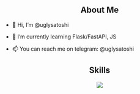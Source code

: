 <h2 align="center">About Me </h2>


- 👋 Hi, I’m @uglysatoshi</p>
- 🌱 I’m currently learning Flask/FastAPI, JS</p>
- 📫 You can reach me on telegram: @uglysatoshi</p>


<h2 align="center">Skills </h2>
<p align="center">
  <a href="https://skillicons.dev">
    <img src="https://skillicons.dev/icons?i=python,golang,vscode,java,js,css,html,linux,figma,docker,mongodb,bash" />
  </a>
</p>
<p href="https://discord.gg/onlp" align="center">
    <img alt="" src="https://github-readme-stats.vercel.app/api?username=uglysatoshi&theme=tokyonight&show_icons=true">
</p>
